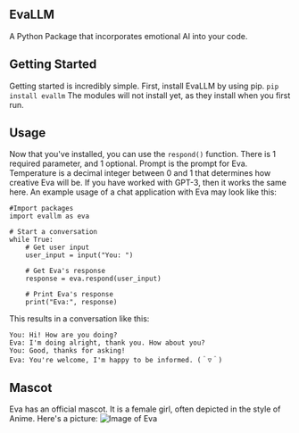 
## EvaLLM
A Python Package that incorporates emotional AI into your code.

## Getting Started
Getting started is incredibly simple. First, install EvaLLM by using pip.
    `pip install evallm`
The modules will not install yet, as they install when you first run.

## Usage
Now that you've installed, you can use the `respond()` function. There is 1 required parameter, and 1 optional. Prompt is the prompt for Eva. Temperature is a decimal integer between 0 and 1 that determines how creative Eva will be. If you have worked with GPT-3, then it works the same here. An example usage of a chat application with Eva may look like this:

```
#Import packages
import evallm as eva

# Start a conversation
while True:
    # Get user input
    user_input = input("You: ")

    # Get Eva's response
    response = eva.respond(user_input)

    # Print Eva's response
    print("Eva:", response)
```
This results in a conversation like this:
```
You: Hi! How are you doing?
Eva: I'm doing alright, thank you. How about you?
You: Good, thanks for asking!
Eva: You're welcome, I'm happy to be informed. (＾▽＾)
```

## Mascot
Eva has an official mascot. It is a female girl, often depicted in the style of Anime. Here's a picture:
![Image of Eva](https://codesoft-assets.codesoftgames.repl.co/eva/transparent.png)